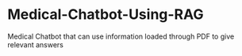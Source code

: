 # Medical-Chatbot-Using-RAG
Medical Chatbot that can use information loaded through PDF to give relevant answers
